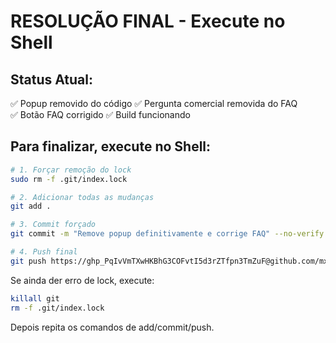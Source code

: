 # RESOLUÇÃO FINAL - Execute no Shell

## Status Atual:
✅ Popup removido do código
✅ Pergunta comercial removida do FAQ  
✅ Botão FAQ corrigido
✅ Build funcionando

## Para finalizar, execute no Shell:

```bash
# 1. Forçar remoção do lock
sudo rm -f .git/index.lock

# 2. Adicionar todas as mudanças
git add .

# 3. Commit forçado
git commit -m "Remove popup definitivamente e corrige FAQ" --no-verify

# 4. Push final
git push https://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@github.com/mxttheuzs/livro-colorir-cristaos.git main --force
```

Se ainda der erro de lock, execute:
```bash
killall git
rm -f .git/index.lock
```

Depois repita os comandos de add/commit/push.